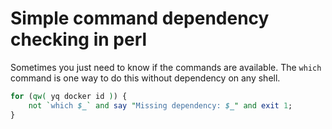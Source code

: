 # Simple command dependency checking in perl

Sometimes you just need to know if the commands are available. The `which` command is one way to do this without dependency on any shell.

```perl
for (qw( yq docker id )) {
    not `which $_` and say "Missing dependency: $_" and exit 1;
}
```
